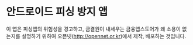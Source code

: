 안드로이드 피싱 방지 앱
=======================
이 앱은 피싱앱의 위험성을 경고하고, 금결원이 내세우는 금융앱스토어가 왜 소용이 없는지를 설명하기 위하여 오픈넷(http://opennet.or.kr)에서 제작, 배포하는 것입니다.
